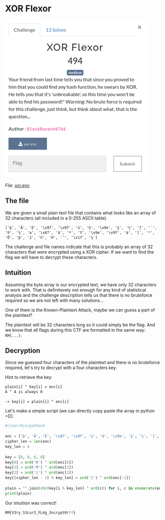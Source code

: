 # XOR Flexor

![description](./images/description.png)

File: [xor.enc](./xor.enc)

## The file

We are given a small plain text file that contains what looks like an array of 32 characters (all included in a 0-255 ASCII table).

```
['þ', 'Ã', 'E', '\x97', '\x9f', 'ü', 'G', '\x9e', 'ÿ', '½', ']', '´', 'Þ', '½', 'a', '\x87', 'à', 'º', 'Y', '\x9e', '\x9f', 'à', ']', '³', 'Õ', 'þ', 'J', 'ñ', 'Þ', '¯', '\x1f', '¼']
```

The challenge and file names indicate that this is probably an array of 32 characters that were encrypted using a XOR cipher. If we want to find the flag we will have to decrypt these characters.

## Intuition

Assuming the byte array is our encrypted text, we have only 32 characters to work with. That is definitevely not enough for any kind of statistical analysis and the challenge description tells us that there is no bruteforce required so we are not left with many solutions...

One of them is the Known-Plaintext Attack, maybe we can guess a part of the plaintext?

The plaintext will be 32 characters long so it could simply be the flag. And we know that all flags during this CTF are formatted in the same way: `RM{...}`.

## Decryption

Since we guessed four characters of the plaintext and there is no bruteforce required, let's try to decrypt with a four characters key.

Hint to retrieve the key: 

```
plain[i] ^ key[i] = enc[i]
A ^ A is always 0

-> key[i] = plain[i] ^ enc[i]
```

Let's make a simple script (we can directly copy paste the array in python =D).

```python
#!/usr/bin/python3

enc = ['þ', 'Ã', 'E', '\x97', '\x9f', 'ü', 'G', '\x9e', 'ÿ', '½', ']', '´', 'Þ', '½', 'a', '\x87', 'à', 'º', 'Y', '\x9e', '\x9f', 'à', ']', '³', 'Õ', 'þ', 'J', 'ñ', 'Þ', '¯', '\x1f', '¼']
cipher_len = len(enc)
key_len = 4

key = [0, 0, 0, 0]
key[0] = ord('R') ^ ord(enc[0])
key[1] = ord('M') ^ ord(enc[1])
key[2] = ord('{') ^ ord(enc[2])
key[(cipher_len - 1) % key_len] = ord('}') ^ ord(enc[-1])

plain = "".join(chr(key[i % key_len] ^ ord(c)) for i, c in enumerate(enc))
print(plain)
```

Our intuition was correct!
```
RM{V3ry_S3cur3_FL4g_3ncrypt0r!!}
```